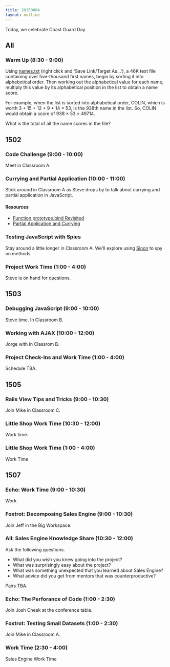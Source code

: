 ```yaml
---
title: 20150804
layout: outline
---
```


Today, we celebrate Coast Guard Day.

## All

### Warm Up (8:30 - 9:00)

Using [names.txt](https://projecteuler.net/project/resources/p022_names.txt) (right click and 'Save Link/Target As...'), a 46K text file containing over five-thousand first names, begin by sorting it into alphabetical order. Then working out the alphabetical value for each name, multiply this value by its alphabetical position in the list to obtain a name score.

For example, when the list is sorted into alphabetical order, COLIN, which is worth 3 + 15 + 12 + 9 + 14 = 53, is the 938th name in the list. So, COLIN would obtain a score of 938 × 53 = 49714.

What is the total of all the name scores in the file?

## 1502

### Code Challenge (9:00 - 10:00)

Meet in Classroom A.

### Currying and Partial Application (10:00 - 11:00)

Stick around in Classroom A as Steve drops by to talk about currying and partial application in JavaScript.

#### Resources

* [Function.prototype.bind Revisited](https://github.com/mdn/advanced-js-fundamentals-ck/blob/gh-pages/tutorials/02-functions/03-what-is-this.md#explicitly-setting-context-with-bind)
* [Partial Application and Currying](https://github.com/mdn/advanced-js-fundamentals-ck/blob/gh-pages/tutorials/02-functions/02-currying-and-partial-application.md)

### Testing JavaScript with Spies

Stay around a little longer in Classroom A. We'll explore using [Sinon](http://sinonjs.org) to spy on methods.

### Project Work Time (1:00 - 4:00)

Steve is on hand for questions.

## 1503

### Debugging JavaScript (9:00 - 10:00)

Steve time. In Classroom B.

### Working with AJAX (10:00 - 12:00)

Jorge with in Classrom B.

### Project Check-Ins and Work Time (1:00 - 4:00)

Schedule TBA.


## 1505

### Rails View Tips and Tricks (9:00 - 10:30)

Join Mike in Classroom C.

### Little Shop Work Time (10:30 - 12:00)

Work time.

### Little Shop Work Time (1:00 - 4:00)

Work Time


## 1507

### Echo: Work Time (9:00 - 10:30)

Work.

### Foxtrot: Decomposing Sales Engine (9:00 - 10:30)

Join Jeff in the Big Workspace.

### All: Sales Engine Knowledge Share (10:30 - 12:00)

Ask the following questions.

* What did you wish you knew going into the project?
* What was surprisingly easy about the project?
* What was something unexpected that you learned about Sales Engine?
* What advice did you get from mentors that was counterproductive? 
 
Pairs TBA.

### Echo: The Perforance of Code (1:00 - 2:30)

Join Josh Cheek at the conference table.

### Foxtrot: Testing Small Datasets (1:00 - 2:30)

Join Mike in Classroom A.

### Work Time (2:30 - 4:00)

Sales Engine Work Time

